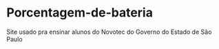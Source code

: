 # Porcentagem-de-bateria
Site usado pra ensinar alunos do Novotec do Governo do Estado de São Paulo
